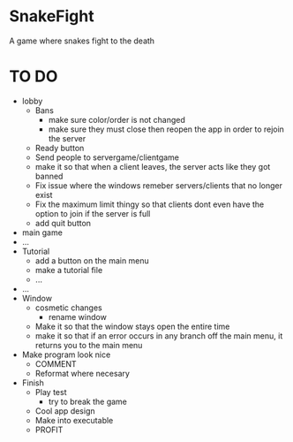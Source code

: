 # SnakeFight

A game where snakes fight to the death

# TO DO

- lobby
  - Bans
    - make sure color/order is not changed
    - make sure they must close then reopen the app in order to rejoin the server
  - Ready button
  - Send people to servergame/clientgame
  - make it so that when a client leaves, the server acts like they got banned
  - Fix issue where the windows remeber servers/clients that no longer exist
  - Fix the maximum limit thingy so that clients dont even have the option to join if the server is full
  - add quit button
- main game
- ...
- Tutorial
  - add a button on the main menu
  - make a tutorial file
  - ...
- ...
- Window
  - cosmetic changes
    - rename window
  - Make it so that the window stays open the entire time
  - make it so that if an error occurs in any branch off the main menu, it returns you to the main menu
- Make program look nice
    - COMMENT
    - Reformat where necesary
- Finish
    - Play test
        - try to break the game
    - Cool app design
    - Make into executable
    - PROFIT